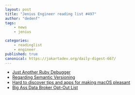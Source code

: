 ```yaml
---
layout: post
title: "Jenius Engineer reading list #497"
author: "dedenf"
tags:
    - news
    - jenius

categories:
    - readinglist
    - engineer
published: true
canonical: https://jakartadev.org/daily-digest-667/
---
```


- [Just Another Ruby Debugger](https://rubyjard.org/)
- [Regarding Semantic Versioning](https://www.danielmoch.com/posts/2020/09/regarding-semantic-versioning/)
- [Hard to discover tips and apps for making macOS pleasant](https://thume.ca/2020/09/04/macos-tips/)
- [Big Ass Data Broker Opt-Out List](https://github.com/yaelwrites/Big-Ass-Data-Broker-Opt-Out-List)
